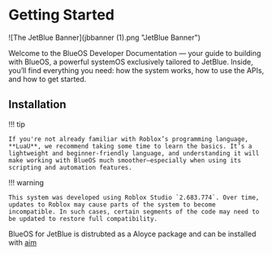 # Getting Started

![The JetBlue Banner](jbbanner (1).png "JetBlue Banner")

Welcome to the BlueOS Developer Documentation — your guide to building with BlueOS, a powerful systemOS exclusively tailored to JetBlue. Inside, you’ll find everything you need: how the system works, how to use the APIs, and how to get started.

## Installation

!!! tip

    If you're not already familiar with Roblox’s programming language, **LuaU**, we recommend taking some time to learn the basics. It’s a lightweight and beginner-friendly language, and understanding it will make working with BlueOS much smoother—especially when using its scripting and automation features.

!!! warning

    This system was developed using Roblox Studio `2.683.774`. Over time, updates to Roblox may cause parts of the system to become incompatible. In such cases, certain segments of the code may need to be updated to restore full compatibility.



[aim]: aloyce/aim.md "Aloyce Installation Manager"

BlueOS for JetBlue is distrubted as a Aloyce package and can be installed with [aim][aim]

